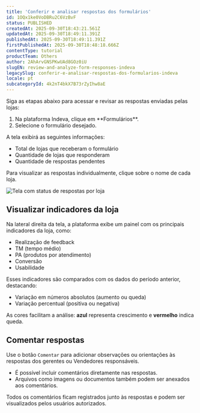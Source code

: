 ```yaml
---
title: 'Conferir e analisar respostas dos formulários'
id: 1OQx1ke0VoDBRu2C6VzBvF
status: PUBLISHED
createdAt: 2025-09-30T18:43:21.561Z
updatedAt: 2025-09-30T18:49:11.391Z
publishedAt: 2025-09-30T18:49:11.391Z
firstPublishedAt: 2025-09-30T18:48:18.666Z
contentType: tutorial
productTeam: Others
author: 2AhArvGNSPKwUAd8GOz0iU
slugEN: review-and-analyze-form-responses-indeva
legacySlug: conferir-e-analisar-respostas-dos-formularios-indeva
locale: pt
subcategoryId: 4k2nT4bkX7B73rZyIhw8aE
---
```


  Siga as etapas abaixo para acessar e revisar as respostas enviadas pelas lojas:

  <ol>
    <li>Na plataforma Indeva, clique em **Formulários**.</li>
    <li>Selecione o formulário desejado.</li>
  </ol>

  A tela exibirá as seguintes informações:
  <ul>
    <li>Total de lojas que receberam o formulário</li>
    <li>Quantidade de lojas que responderam</li>
    <li>Quantidade de respostas pendentes</li>
  </ul>

  Para visualizar as respostas individualmente, clique sobre o nome de cada loja.

  <img src="https://raw.githubusercontent.com/vtexdocs/help-center-content/refs/heads/main/docs/pt/tutorials/indeva-by-vtex/formul%C3%A1rios-indeva/conferir-e-analisar-respostas-dos-formularios-indeva_1.png" alt="Tela com status de respostas por loja" />

  <h2>Visualizar indicadores da loja</h2>

  Na lateral direita da tela, a plataforma exibe um painel com os principais indicadores da loja, como:
  <ul>
    <li>Realização de feedback</li>
    <li>TM (tempo médio)</li>
    <li>PA (produtos por atendimento)</li>
    <li>Conversão</li>
    <li>Usabilidade</li>
  </ul>

  Esses indicadores são comparados com os dados do período anterior, destacando:
  <ul>
    <li>Variação em números absolutos (aumento ou queda)</li>
    <li>Variação percentual (positiva ou negativa)</li>
  </ul>

  As cores facilitam a análise: **azul** representa crescimento e **vermelho** indica queda.

  <h2>Comentar respostas</h2>

  Use o botão `Comentar` para adicionar observações ou orientações às respostas dos gerentes ou Vendedores responsáveis.

  <ul>
    <li>É possível incluir comentários diretamente nas respostas.</li>
    <li>Arquivos como imagens ou documentos também podem ser anexados aos comentários.</li>
  </ul>

  Todos os comentários ficam registrados junto às respostas e podem ser visualizados pelos usuários autorizados.
</section>

